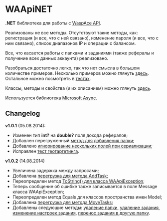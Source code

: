 WAApiNET
========

**.NET** библиотека для работы с [WaspAce API](http://docs.waspace.net/doku.php/ru/api).

Реализованы не все методы. Отсутствуют такие методы, как: регистрация (и все, что с ней связано), изменение пароля (и все, что с ним связано), список диапазонов IP и операции с балансом.

Все, что касается работы с папками и заданиями (также рефералы и получение всех данных аккаунта) реализовано.

Разобраться достаточно легко, так что нет смысла в большом количестве примеров. Несколько примеров можно глянуть [здесь](https://github.com/dredei/WAApiNET/wiki/%D0%9D%D0%B5%D1%81%D0%BA%D0%BE%D0%BB%D1%8C%D0%BA%D0%BE-%D0%BF%D1%80%D0%B8%D0%BC%D0%B5%D1%80%D0%BE%D0%B2). Остальное можно посмотреть в [тестах](https://github.com/dredei/WAApiNET/tree/master/C%23/WAApiNETTests).

Классы, методы и свойства (и их описанием) можно глянуть [здесь](https://rawgit.com/dredei/WAApiNET/master/Help/Help/index.html).

Используется библиотека [Microsoft Async](https://www.nuget.org/packages/Microsoft.Bcl.Async/).

Changelog
------
**v1.0.1** (05.08.2014):
- Изменен тип **int?** на **double?** поля дохода рефералов;
- Добавлен перегруженный [метод для добавления папки](https://github.com/dredei/WAApiNET/commit/137ef0b436791750779c1e6545507946373cfff4#diff-0053273e8716ca61b8d6ab941160388cR67);
- Добавлено [игнорирование нескольких полей при сериализации](https://github.com/dredei/WAApiNET/commit/13827a3e4330ea5c372eb6e69c150c566d1f0041);
- Исправлен [тест геотаргетинга](https://github.com/dredei/WAApiNET/commit/e482f4d989f2ff3dec16e16091986e7ca8098f23#diff-87e99c393e623b9c1263688461ae5563L42).

**v1.0.2** (14.08.2014)
- Увеличена задержка между запросами;
- Добавлена [перегрузка для метода AddTask](https://github.com/dredei/WAApiNET/commit/0404abe39c704cea349728e311ca0d8c19351b43#diff-8f67a73ee8d1209a83f28ad4a234a7b6R89);
- Переопределен метод [ToString() для класса WAApiException](https://github.com/dredei/WAApiNET/commit/17e3bdb7c0a56ddc1493dda9e3ce256270419d97#diff-fe25ba9ac0efb8fde19b63db6b081758R70);
- Теперь сообщение об ошибке также записывается в поле Message класса WAApiException;
- Переопределен метод Equals для классов пространства имен Model;
- Добавлена [перегрузка для метода MoveTasks](https://github.com/dredei/WAApiNET/commit/dc1164bff1425bb1fb70cb1ac0e1d3f6aef5f341#diff-8f67a73ee8d1209a83f28ad4a234a7b6R505);
- Добавлены следующие методы: [удаление папки](https://github.com/dredei/WAApiNET/commit/5682063d1fcaf7a3037f88fca784694110b80383#diff-0053273e8716ca61b8d6ab941160388cR138), [удаление задания](https://github.com/dredei/WAApiNET/commit/0b356d04e77dd2fe23ac1a9751307e4813df7ea4#diff-8f67a73ee8d1209a83f28ad4a234a7b6R141), [изменение настроек задания](https://github.com/dredei/WAApiNET/commit/beb59a96166350c46b5952b4cf6c7789b4b7bab1#diff-8f67a73ee8d1209a83f28ad4a234a7b6R401), [перенос задания в другую папку](https://github.com/dredei/WAApiNET/commit/7b1c67d18cd514db76e8dc4f5f0ce3d31b3c7eff#diff-8f67a73ee8d1209a83f28ad4a234a7b6R505).
